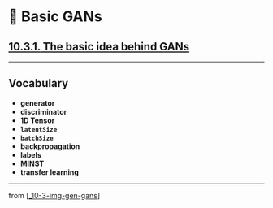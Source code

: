 # 🦋 Basic GANs

## [**10.3.1.** The basic idea behind GANs](https://livebook.manning.com/book/deep-learning-with-javascript/chapter-10/137)

---

## **Vocabulary**

- **generator**
- **discriminator**
- **1D Tensor**
- **`latentSize`**
- **`batchSize`**
- **backpropagation**
- **labels**
- **MINST**
- **transfer learning**

---

from [[_10-3-img-gen-gans]]

[//begin]: # "Autogenerated link references for markdown compatibility"
[_10-3-img-gen-gans]: _10-3-img-gen-gans.md "🦋 Img Gen GANs"
[//end]: # "Autogenerated link references"
